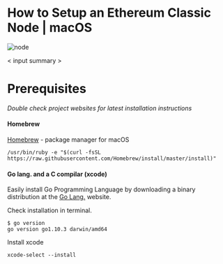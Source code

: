 # How to Setup an Ethereum Classic Node | macOS
![node](https://hype.codes/sites/default/files/photoarchive/screenshots/etc.png)

< input summary >

# Prerequisites

*Double check project websites for latest installation instructions*

#### Homebrew

[Homebrew](https://brew.sh/) - package manager for macOS

```
/usr/bin/ruby -e "$(curl -fsSL https://raw.githubusercontent.com/Homebrew/install/master/install)"
```

#### Go lang. and a C compilar (xcode)

Easily install Go Programming Language by downloading a binary distribution at the [Go Lang.](https://golang.org/) website.

Check installation in terminal.

```
$ go version
go version go1.10.3 darwin/amd64
```

Install xcode

```
xcode-select --install
```
